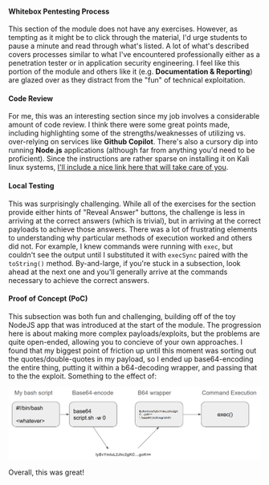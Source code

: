 #### Whitebox Pentesting Process

This section of the module does not have any exercises. However, as tempting as it might be to click through the material, I'd urge students to pause a minute and read through what's listed. A lot of what's described covers processes similar to what I've encountered professionally either as a penetration tester or in application security engineering. I feel like this portion of the module and others like it (e.g. **Documentation & Reporting**) are glazed over as they distract from the "fun" of technical exploitation.

#### Code Review

For me, this was an interesting section since my job involves a considerable amount of code review. I think there were some great points made, including highlighting some of the strengths/weaknesses of utilizing vs. over-relying on services like **Github Copilot**. There's also a cursory dip into running **Node.js** applications (although far from anything you'd need to be proficient). Since the instructions are rather sparse on installing it on Kali linux systems, [I'll include a nice link here that will take care of you](https://deb.nodesource.com/).

#### Local Testing

This was surprisingly challenging. While all of the exercises for the section provide either hints of "Reveal Answer" buttons, the challenge is less in arriving at the correct answers (which is trivial), but in arriving at the correct payloads to achieve those answers. There was a lot of frustrating elements to understanding why particular methods of execution worked and others did not. For example, I knew commands were running with `exec`, but couldn't see the output until I substituted it with `execSync` paired with the `toString()` method. By-and-large, if you're stuck in a subsection, look ahead at the next one and you'll generally arrive at the commands necessary to achieve the correct answers.

#### Proof of Concept (PoC)

This subsection was both fun and challenging, building off of the toy NodeJS app that was introduced at the start of the module. The progression here is about making more complex payloads/exploits, but the problems are quite open-ended, allowing you to concieve of your own approaches. I found that my biggest point of friction up until this moment was sorting out the quotes/double-quotes in my payload, so I ended up base64-encoding the entire thing, putting it within a b64-decoding wrapper, and passing that to the the exploit. Something to the effect of:

![](/assets/images/whitebox1.png)

Overall, this was great!